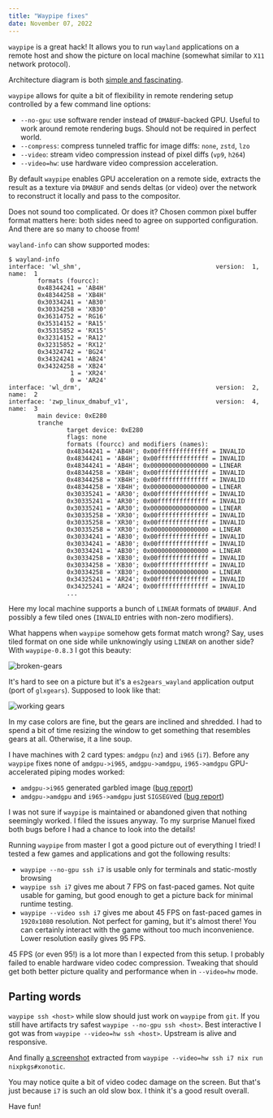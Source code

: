 ```yaml
---
title: "Waypipe fixes"
date: November 07, 2022
---
```


`waypipe` is a great hack! It allows you to run `wayland` applications
on a remote host and show the picture on local machine (somewhat similar
to `X11` network protocol).

Architecture diagram is both
[simple and fascinating](https://mstoeckl.com/notes/gsoc/blog.html).

`waypipe` allows for quite a bit of flexibility in remote rendering
setup controlled by a few command line options:

- `--no-gpu`: use software render instead of `DMABUF`-backed GPU. Useful
  to work around remote rendering bugs. Should not be required in
  perfect world.
- `--compress`: compress tunneled traffic for image diffs: `none`, `zstd`, `lzo`
- `--video`: stream video compression instead of pixel diffs (`vp9`, `h264`)
- `--video=hw`: use hardware video compression acceleration.

By default `waypipe` enables GPU acceleration on a remote side, extracts
the result as a texture via `DMABUF` and sends deltas (or video) over the
network to reconstruct it locally and pass to the compositor.

Does not sound too complicated. Or does it? Chosen common pixel buffer
format matters here: both sides need to agree on supported configuration.
And there are so many to choose from!

`wayland-info` can show supported modes:

```
$ wayland-info
interface: 'wl_shm',                                     version:  1, name:  1
        formats (fourcc):
        0x48344241 = 'AB4H'
        0x48344258 = 'XB4H'
        0x30334241 = 'AB30'
        0x30334258 = 'XB30'
        0x36314752 = 'RG16'
        0x35314152 = 'RA15'
        0x35315852 = 'RX15'
        0x32314152 = 'RA12'
        0x32315852 = 'RX12'
        0x34324742 = 'BG24'
        0x34324241 = 'AB24'
        0x34324258 = 'XB24'
                 1 = 'XR24'
                 0 = 'AR24'
interface: 'wl_drm',                                     version:  2, name:  2
interface: 'zwp_linux_dmabuf_v1',                        version:  4, name:  3
        main device: 0xE280
        tranche
                target device: 0xE280
                flags: none
                formats (fourcc) and modifiers (names):
                0x48344241 = 'AB4H'; 0x00ffffffffffffff = INVALID
                0x48344241 = 'AB4H'; 0x00ffffffffffffff = INVALID
                0x48344241 = 'AB4H'; 0x0000000000000000 = LINEAR
                0x48344258 = 'XB4H'; 0x00ffffffffffffff = INVALID
                0x48344258 = 'XB4H'; 0x00ffffffffffffff = INVALID
                0x48344258 = 'XB4H'; 0x0000000000000000 = LINEAR
                0x30335241 = 'AR30'; 0x00ffffffffffffff = INVALID
                0x30335241 = 'AR30'; 0x00ffffffffffffff = INVALID
                0x30335241 = 'AR30'; 0x0000000000000000 = LINEAR
                0x30335258 = 'XR30'; 0x00ffffffffffffff = INVALID
                0x30335258 = 'XR30'; 0x00ffffffffffffff = INVALID
                0x30335258 = 'XR30'; 0x0000000000000000 = LINEAR
                0x30334241 = 'AB30'; 0x00ffffffffffffff = INVALID
                0x30334241 = 'AB30'; 0x00ffffffffffffff = INVALID
                0x30334241 = 'AB30'; 0x0000000000000000 = LINEAR
                0x30334258 = 'XB30'; 0x00ffffffffffffff = INVALID
                0x30334258 = 'XB30'; 0x00ffffffffffffff = INVALID
                0x30334258 = 'XB30'; 0x0000000000000000 = LINEAR
                0x34325241 = 'AR24'; 0x00ffffffffffffff = INVALID
                0x34325241 = 'AR24'; 0x00ffffffffffffff = INVALID
                ...
```

Here my local machine supports a bunch of `LINEAR` formats of `DMABUF`.
And possibly a few tiled ones (`INVALID` entries with non-zero
modifiers).

What happens when `waypipe` somehow gets format match wrong? Say, uses
tiled format on one side while unknowingly using `LINEAR` on another side?
With `waypipe-0.8.3` I got this beauty:

![broken-gears](/posts.data/265-a-waypipe-bug/gears.png)

It's hard to see on a picture but it's a `es2gears_wayland` application
output (port of `glxgears`). Supposed to look like that:

![working gears](https://upload.wikimedia.org/wikipedia/commons/6/62/Xf86_glxgears.png)

In my case colors are fine, but the gears are inclined
and shredded. I had to spend a bit of time resizing the
window to get something that resembles gears at all. Otherwise,
it a line soup.

I have machines with 2 card types: `amdgpu` (`nz`) and `i965` (`i7`).
Before any `waypipe` fixes none of `amdgpu->i965`, `amdgpu->amdgpu`,
`i965->amdgpu` GPU-accelerated piping modes worked:

- `amdgpu->i965` generated garbled image ([bug report](https://gitlab.freedesktop.org/mstoeckl/waypipe/-/issues/67))
- `amdgpu->amdgpu` and `i965->amdgpu` just `SIGSEGV`ed ([bug report](https://gitlab.freedesktop.org/mstoeckl/waypipe/-/issues/69))

I was not sure if `waypipe` is maintained or abandoned given that
nothing seemingly worked. I filed the issues anyway. To my surprise
Manuel fixed both bugs before I had a chance to look into the details!

Running `waypipe` from master I got a good picture out of everything I
tried! I tested a few games and applications and got the following results:

- `waypipe --no-gpu ssh i7` is usable only for terminals and
  static-mostly browsing
- `waypipe ssh i7` gives me about 7 FPS on fast-paced games. Not quite
  usable for gaming, but good enough to get a picture back for minimal
  runtime testing.
- `waypipe --video ssh i7` gives me about 45 FPS on fast-paced games
  in `1920x1080` resolution. Not perfect for gaming, but it's almost there!
  You can certainly interact with the game without too much inconvenience.
  Lower resolution easily gives 95 FPS.

45 FPS (or even 95!) is a lot more than I expected from this setup. I
probably failed to enable hardware video codec compression. Tweaking that
should get both better picture quality and performance when in `--video=hw`
mode.

## Parting words

`waypipe ssh <host>` while slow should just work on `waypipe` from `git`.
If you still have artifacts try safest `waypipe --no-gpu ssh <host>`.
Best interactive I got was from `waypipe --video=hw ssh <host>`.
Upstream is alive and responsive.

And finally [a screenshot](/posts.data/265-a-waypipe-bug/xonotic.png)
extracted from `waypipe --video=hw ssh i7 nix run nixpkgs#xonotic`.

You may notice quite a bit of video codec damage on the screen. But
that's just because `i7` is such an old slow box. I think it's a good
result overall.

Have fun!
